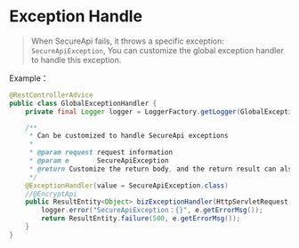 # Exception Handle

> When SecureApi fails, it throws a specific exception: `SecureApiException`, You can customize the global exception handler to handle this exception.

Example：

```java
@RestControllerAdvice
public class GlobalExceptionHandler {
    private final Logger logger = LoggerFactory.getLogger(GlobalExceptionHandler.class);

    /**
     * Can be customized to handle SecureApi exceptions
     *
     * @param request request information
     * @param e       SecureApiException
     * @return Customize the return body, and the return result can also be encrypted here, if the url is configured to match /**, the return value will also be encrypted without comments
     */
    @ExceptionHandler(value = SecureApiException.class)
    //@EncryptApi
    public ResultEntity<Object> bizExceptionHandler(HttpServletRequest request, SecureApiException e) {
        logger.error("SecureApiException：{}", e.getErrorMsg());
        return ResultEntity.failure(500, e.getErrorMsg());
    }
}
```
